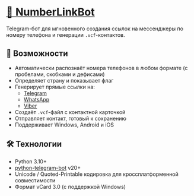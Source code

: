# [📱 NumberLinkBot](https://t.me/NumberLinkBot)

Telegram-бот для мгновенного создания ссылок на мессенджеры по номеру телефона и генерации `.vcf`-контактов.

## 🚀 Возможности

- Автоматически распознаёт номера телефонов в любом формате (с пробелами, скобками и дефисами)
- Определяет страну и показывает флаг
- Генерирует прямые ссылки на:
  - [Telegram](https://t.me/)
  - [WhatsApp](https://wa.me/)
  - [Viber](https://viber.click/)
- Создаёт `.vcf`-файл с контактной карточкой
- Отправляет контакт, готовый к сохранению
- Поддерживает Windows, Android и iOS

## 🛠 Технологии

- Python 3.10+
- [python-telegram-bot](https://github.com/python-telegram-bot/python-telegram-bot) v20+
- Unicode / Quoted-Printable кодировка для кроссплатформенной совместимости
- Формат vCard 3.0 (с поддержкой Windows)

